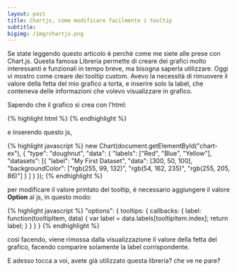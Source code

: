```yaml
---
layout: post
title: Chartjs, come modificare facilmente i tooltip
subtitle: 
bigimg: /img/chartjs.png
---
```


Se state leggendo questo articolo è perchè come me siete alle prese con Chart.js.
Questa famosa Libreria permette di creare dei grafici molto interessanti e funzionali in tempo breve, ma bisogna saperla utilizzare.
Oggi vi mostro come creare dei tooltip custom.
Avevo la necessità di rimuovere il valore della fetta del mio grafico a torta, e inserire solo la label, che conteneva delle informazioni che volevo visualizzare in grafico.

Sapendo che il grafico si crea con l'html:

{% highlight html %}
<canvas id="chart-ex" width="600" height="400"></canvas>
{% endhighlight %}

e inserendo questo js,

{% highlight javascript %}
new Chart(document.getElementById("chart-ex"), {
    "type": "doughnut",
    "data": {
        "labels": ["Red", "Blue", "Yellow"],
        "datasets": [{
            "label": "My First Dataset",
            "data": [300, 50, 100],
            "backgroundColor": ["rgb(255, 99, 132)",
                "rgb(54, 162, 235)",
                "rgb(255, 205, 86)"]
        }
        ]
    }
});
{% endhighlight %}

per modificare il valore printato del tooltip, è necessario aggiungere il valore <b>Option</b> al js, in questo modo:

{% highlight javascript %}
"options": {
        tooltips: {
            callbacks: {
                label: function(tooltipItem, data) {
                    var label = data.labels[tooltipItem.index];
                    return label;
                }
            }
        }
    }
{% endhighlight %}

così facendo, viene rimossa dalla visualizzazione il valore della fetta del grafico, facendo comparire solamente la label corrispondente.

E adesso tocca a voi, avete già utilizzato questa libreria? che ve ne pare?
